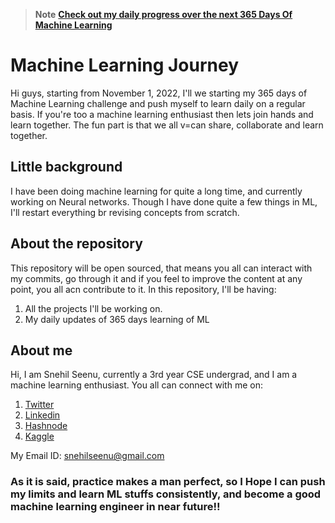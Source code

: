> **Note** **[Check out my daily progress over the next 365 Days Of Machine Learning](https://github.com/seenusnehil/Machine-Learning-Journey/blob/master/twitter_update.md)**

# Machine Learning Journey
Hi guys, starting from November 1, 2022, I'll we starting my 365 days of Machine Learning challenge and push myself to learn daily on a regular basis.
If you're too a machine learning enthusiast then lets join hands and learn together. The fun part is that we all v=can share, collaborate and learn together.

## Little background
I have been doing machine learning for quite a long time, and currently working on Neural networks. Though I have done quite a few things in ML, I'll restart everything br revising concepts from scratch.

## About the repository
This repository will be open sourced, that means you all can interact with my commits, go through it and if you feel to improve the content at any point, you all acn contribute to it.
 In this repository, I'll be having:
1. All the projects I'll be working on.
2. My daily updates of 365 days learning of ML
 
## About me
Hi, I am Snehil Seenu, currently a 3rd year CSE undergrad, and I am a machine learning enthusiast.
You all can connect with me on:
1. [Twitter](https://twitter.com/SnehilSeenu)
2. [Linkedin](https://www.linkedin.com/in/snehilseenu/)
3. [Hashnode](https://snehilseenu.hashnode.dev/)
4. [Kaggle](https://www.kaggle.com/snehilseenu)

My Email ID: snehilseenu@gmail.com


### As it is said, practice makes a man perfect, so I Hope I can push my limits and learn ML stuffs consistently, and become a good machine learning engineer in near future!!


